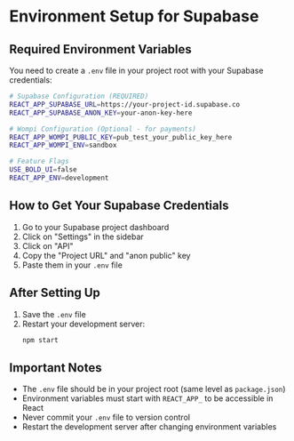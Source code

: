 # Environment Setup for Supabase

## Required Environment Variables

You need to create a `.env` file in your project root with your Supabase credentials:

```bash
# Supabase Configuration (REQUIRED)
REACT_APP_SUPABASE_URL=https://your-project-id.supabase.co
REACT_APP_SUPABASE_ANON_KEY=your-anon-key-here

# Wompi Configuration (Optional - for payments)
REACT_APP_WOMPI_PUBLIC_KEY=pub_test_your_public_key_here
REACT_APP_WOMPI_ENV=sandbox

# Feature Flags
USE_BOLD_UI=false
REACT_APP_ENV=development
```

## How to Get Your Supabase Credentials

1. Go to your Supabase project dashboard
2. Click on "Settings" in the sidebar
3. Click on "API"
4. Copy the "Project URL" and "anon public" key
5. Paste them in your `.env` file

## After Setting Up

1. Save the `.env` file
2. Restart your development server:
   ```bash
   npm start
   ```

## Important Notes

- The `.env` file should be in your project root (same level as `package.json`)
- Environment variables must start with `REACT_APP_` to be accessible in React
- Never commit your `.env` file to version control
- Restart the development server after changing environment variables
